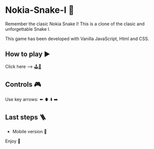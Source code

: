 # Nokia-Snake-I 🐍

Remember the clasic Nokia Snake I!
This is a clone of the clasic and unforgettable Snake I.

This game has been developed with Vanilla JavaScript, Html and CSS.

## How to play ▶️

Click here --> [🕹️🐍](https://jperezgago.github.io/Nokia-Snake-I)

## Controls 🎮

Use key arrows: ⬅️ ⬆️ ⬇️ ➡️

## Last steps 🪜

- Mobile version 📱

Enjoy 🥳
